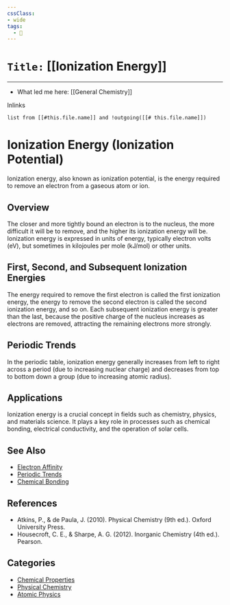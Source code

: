 ```yaml
---
cssClass:
- wide
tags:
  - 🧪
---
```


# `Title:` [[Ionization Energy]]
--- 

- What led me here: [[General Chemistry]]

Inlinks
```dataview 
list from [[#this.file.name]] and !outgoing([[# this.file.name]]) 
```

# Ionization Energy (Ionization Potential)

Ionization energy, also known as ionization potential, is the energy required to remove an electron from a gaseous atom or ion.

## Overview

The closer and more tightly bound an electron is to the nucleus, the more difficult it will be to remove, and the higher its ionization energy will be. Ionization energy is expressed in units of energy, typically electron volts (eV), but sometimes in kilojoules per mole (kJ/mol) or other units.

## First, Second, and Subsequent Ionization Energies

The energy required to remove the first electron is called the first ionization energy, the energy to remove the second electron is called the second ionization energy, and so on. Each subsequent ionization energy is greater than the last, because the positive charge of the nucleus increases as electrons are removed, attracting the remaining electrons more strongly.

## Periodic Trends

In the periodic table, ionization energy generally increases from left to right across a period (due to increasing nuclear charge) and decreases from top to bottom down a group (due to increasing atomic radius).

## Applications

Ionization energy is a crucial concept in fields such as chemistry, physics, and materials science. It plays a key role in processes such as chemical bonding, electrical conductivity, and the operation of solar cells.

## See Also

- [Electron Affinity](https://en.wikipedia.org/wiki/Electron_affinity)
- [Periodic Trends](https://en.wikipedia.org/wiki/Periodic_trends)
- [Chemical Bonding](https://en.wikipedia.org/wiki/Chemical_bond)

## References

- Atkins, P., & de Paula, J. (2010). Physical Chemistry (9th ed.). Oxford University Press.
- Housecroft, C. E., & Sharpe, A. G. (2012). Inorganic Chemistry (4th ed.). Pearson.

## Categories

- [Chemical Properties](https://en.wikipedia.org/wiki/Category:Chemical_properties)
- [Physical Chemistry](https://en.wikipedia.org/wiki/Category:Physical_chemistry)
- [Atomic Physics](https://en.wikipedia.org/wiki/Category:Atomic_physics)